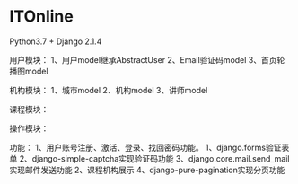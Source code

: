 # ITOnline

Python3.7 + Django 2.1.4

用户模块：
1、用户model继承AbstractUser
2、Email验证码model
3、首页轮播图model
  
机构模块：
1、城市model
2、机构model
3、讲师model
  
课程模块：


操作模块：


功能：
1、用户账号注册、激活、登录、找回密码功能。
1、django.forms验证表单
2、django-simple-captcha实现验证码功能
3、django.core.mail.send_mail实现邮件发送功能
2、课程机构展示
4、django-pure-pagination实现分页功能
